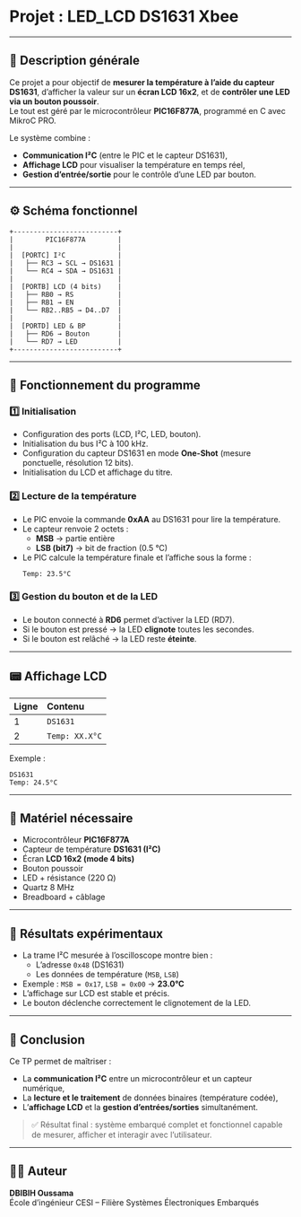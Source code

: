 # Projet : LED_LCD DS1631 Xbee

---

## 🧩 Description générale
Ce projet a pour objectif de **mesurer la température à l’aide du capteur DS1631**, d’afficher la valeur sur un **écran LCD 16x2**, et de **contrôler une LED via un bouton poussoir**.  
Le tout est géré par le microcontrôleur **PIC16F877A**, programmé en C avec MikroC PRO.

Le système combine :
- **Communication I²C** (entre le PIC et le capteur DS1631),
- **Affichage LCD** pour visualiser la température en temps réel,
- **Gestion d’entrée/sortie** pour le contrôle d’une LED par bouton.

---

## ⚙️ Schéma fonctionnel
```
+--------------------------+
|        PIC16F877A        |
|                          |
|  [PORTC] I²C             |
|   ├── RC3 → SCL → DS1631 |
|   └── RC4 → SDA → DS1631 |
|                          |
|  [PORTB] LCD (4 bits)    |
|   ├── RB0 → RS           |
|   ├── RB1 → EN           |
|   └── RB2..RB5 → D4..D7  |
|                          |
|  [PORTD] LED & BP        |
|   ├── RD6 → Bouton       |
|   └── RD7 → LED          |
+--------------------------+
```

---

## 🧠 Fonctionnement du programme

### 1️⃣ Initialisation
- Configuration des ports (LCD, I²C, LED, bouton).  
- Initialisation du bus I²C à 100 kHz.  
- Configuration du capteur DS1631 en mode **One-Shot** (mesure ponctuelle, résolution 12 bits).  
- Initialisation du LCD et affichage du titre.

### 2️⃣ Lecture de la température
- Le PIC envoie la commande **0xAA** au DS1631 pour lire la température.  
- Le capteur renvoie 2 octets :  
  - **MSB** → partie entière  
  - **LSB (bit7)** → bit de fraction (0.5 °C)  
- Le PIC calcule la température finale et l’affiche sous la forme :
  ```
  Temp: 23.5°C
  ```

### 3️⃣ Gestion du bouton et de la LED
- Le bouton connecté à **RD6** permet d’activer la LED (RD7).  
- Si le bouton est pressé → la LED **clignote** toutes les secondes.  
- Si le bouton est relâché → la LED reste **éteinte**.

---

## 📟 Affichage LCD
| Ligne | Contenu |
|:--|:--|
| 1 | `DS1631` |
| 2 | `Temp: XX.X°C` |

Exemple :
```
DS1631
Temp: 24.5°C
```

---

## 🧰 Matériel nécessaire
- Microcontrôleur **PIC16F877A**  
- Capteur de température **DS1631 (I²C)**  
- Écran **LCD 16x2 (mode 4 bits)**  
- Bouton poussoir  
- LED + résistance (220 Ω)  
- Quartz 8 MHz  
- Breadboard + câblage

---

## 🔬 Résultats expérimentaux
- La trame I²C mesurée à l’oscilloscope montre bien :
  - L’adresse `0x48` (DS1631)
  - Les données de température (`MSB`, `LSB`)
- Exemple : `MSB = 0x17`, `LSB = 0x00` → **23.0°C**
- L’affichage sur LCD est stable et précis.
- Le bouton déclenche correctement le clignotement de la LED.

---

## 🧾 Conclusion
Ce TP permet de maîtriser :
- La **communication I²C** entre un microcontrôleur et un capteur numérique,
- La **lecture et le traitement** de données binaires (température codée),
- L’**affichage LCD** et la **gestion d’entrées/sorties** simultanément.

> ✅ Résultat final : système embarqué complet et fonctionnel capable de mesurer, afficher et interagir avec l’utilisateur.

---

## 👨‍💻 Auteur
**DBIBIH Oussama**  
École d’ingénieur CESI – Filière Systèmes Électroniques Embarqués  
